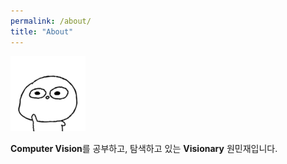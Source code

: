 ```yaml
---
permalink: /about/
title: "About"
---
```


![icon](/assets/logo.ico/apple-icon-120x120.png)

**Computer Vision**를 공부하고, 탐색하고 있는 **Visionary** 원민재입니다.
